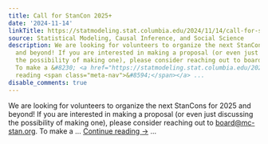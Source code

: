 ```yaml
---
title: Call for StanCon 2025+
date: '2024-11-14'
linkTitle: https://statmodeling.stat.columbia.edu/2024/11/14/call-for-stancon-2025/
source: Statistical Modeling, Causal Inference, and Social Science
description: We are looking for volunteers to organize the next StanCons for 2025
  and beyond! If you are interested in making a proposal (or even just discussing
  the possibility of making one), please consider reaching out to board@mc-stan.org.
  To make a &#8230; <a href="https://statmodeling.stat.columbia.edu/2024/11/14/call-for-stancon-2025/">Continue
  reading <span class="meta-nav">&#8594;</span></a> ...
disable_comments: true
---
```

We are looking for volunteers to organize the next StanCons for 2025 and beyond! If you are interested in making a proposal (or even just discussing the possibility of making one), please consider reaching out to board@mc-stan.org. To make a &#8230; <a href="https://statmodeling.stat.columbia.edu/2024/11/14/call-for-stancon-2025/">Continue reading <span class="meta-nav">&#8594;</span></a> ...